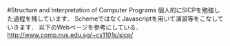 #Structure and Interpretation of Computer Programs
個人的にSICPを勉強した過程を残しています．
SchemeではなくJavascriptを用いて演習等をこなしていきます．
以下のWebページを参考にしている．
 http://www.comp.nus.edu.sg/~cs1101s/sicp/
